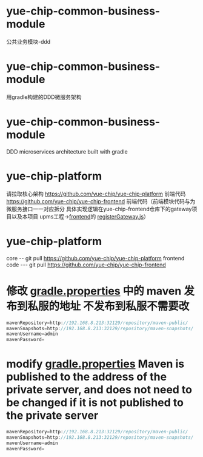 # yue-chip-common-business-module
公共业务模块-ddd

# yue-chip-common-business-module
用gradle构建的DDD微服务架构

# yue-chip-common-business-module
DDD microservices architecture built with gradle

# yue-chip-platform
请拉取核心架构 https://github.com/yue-chip/yue-chip-platform
前端代码 https://github.com/yue-chip/yue-chip-frontend
前端代码（前端模块代码与为微服务接口一一对应拆分 具体实现逻辑在yue-chip-frontend仓库下的gateway项目以及本项目
upms工程->[frontend](upms%2Ffrontend)的 [registerGateway.js](upms%2Ffrontend%2FregisterGateway.js)）

# yue-chip-platform
core -- git pull https://github.com/yue-chip/yue-chip-platform
frontend code  --- git pull https://github.com/yue-chip/yue-chip-frontend 



# 修改 [gradle.properties](gradle.properties) 中的 maven 发布到私服的地址  不发布到私服不需要改
```java 
mavenRepository=http://192.168.8.213:32129/repository/maven-public/
mavenSnapshots=http://192.168.8.213:32129/repository/maven-snapshots/
mavenUsername=admin
mavenPassword=
```

# modify [gradle.properties](gradle.properties)  Maven is published to the address of the private server, and does not need to be changed if it is not published to the private server
```java 
mavenRepository=http://192.168.8.213:32129/repository/maven-public/
mavenSnapshots=http://192.168.8.213:32129/repository/maven-snapshots/
mavenUsername=admin
mavenPassword=
```